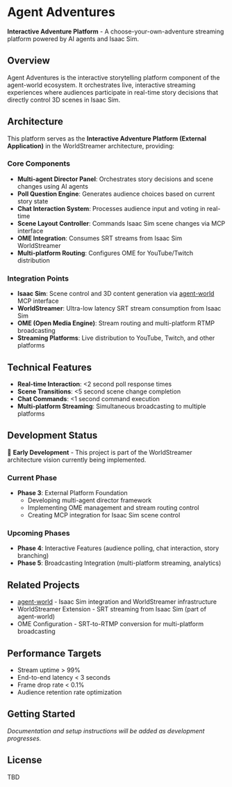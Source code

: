# Agent Adventures

**Interactive Adventure Platform** - A choose-your-own-adventure streaming platform powered by AI agents and Isaac Sim.

## Overview

Agent Adventures is the interactive storytelling platform component of the agent-world ecosystem. It orchestrates live, interactive streaming experiences where audiences participate in real-time story decisions that directly control 3D scenes in Isaac Sim.

## Architecture

This platform serves as the **Interactive Adventure Platform (External Application)** in the WorldStreamer architecture, providing:

### Core Components

- **Multi-agent Director Panel**: Orchestrates story decisions and scene changes using AI agents
- **Poll Question Engine**: Generates audience choices based on current story state
- **Chat Interaction System**: Processes audience input and voting in real-time
- **Scene Layout Controller**: Commands Isaac Sim scene changes via MCP interface
- **OME Integration**: Consumes SRT streams from Isaac Sim WorldStreamer
- **Multi-platform Routing**: Configures OME for YouTube/Twitch distribution

### Integration Points

- **Isaac Sim**: Scene control and 3D content generation via [agent-world](https://github.com/sherndon79/agent-world) MCP interface
- **WorldStreamer**: Ultra-low latency SRT stream consumption from Isaac Sim
- **OME (Open Media Engine)**: Stream routing and multi-platform RTMP broadcasting
- **Streaming Platforms**: Live distribution to YouTube, Twitch, and other platforms

## Technical Features

- **Real-time Interaction**: <2 second poll response times
- **Scene Transitions**: <5 second scene change completion
- **Chat Commands**: <1 second command execution
- **Multi-platform Streaming**: Simultaneous broadcasting to multiple platforms

## Development Status

🚧 **Early Development** - This project is part of the WorldStreamer architecture vision currently being implemented.

### Current Phase
- **Phase 3**: External Platform Foundation
  - Developing multi-agent director framework
  - Implementing OME management and stream routing control
  - Creating MCP integration for Isaac Sim scene control

### Upcoming Phases
- **Phase 4**: Interactive Features (audience polling, chat interaction, story branching)
- **Phase 5**: Broadcasting Integration (multi-platform streaming, analytics)

## Related Projects

- [agent-world](https://github.com/sherndon79/agent-world) - Isaac Sim integration and WorldStreamer infrastructure
- WorldStreamer Extension - SRT streaming from Isaac Sim (part of agent-world)
- OME Configuration - SRT-to-RTMP conversion for multi-platform broadcasting

## Performance Targets

- Stream uptime > 99%
- End-to-end latency < 3 seconds
- Frame drop rate < 0.1%
- Audience retention rate optimization

## Getting Started

*Documentation and setup instructions will be added as development progresses.*

## License

TBD
